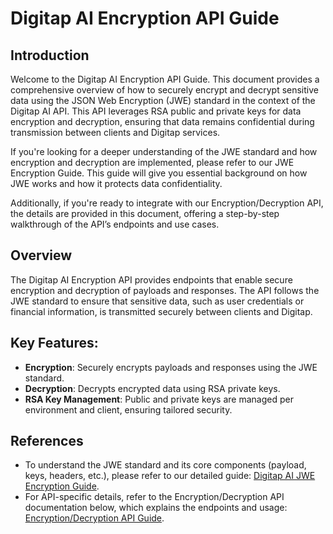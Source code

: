 # Digitap AI Encryption API Guide
## Introduction
Welcome to the Digitap AI Encryption API Guide. This document provides a comprehensive overview of how to securely encrypt and decrypt sensitive data using the JSON Web Encryption (JWE) standard in the context of the Digitap AI API. This API leverages RSA public and private keys for data encryption and decryption, ensuring that data remains confidential during transmission between clients and Digitap services.

If you're looking for a deeper understanding of the JWE standard and how encryption and decryption are implemented, please refer to our JWE Encryption Guide. This guide will give you essential background on how JWE works and how it protects data confidentiality.

Additionally, if you're ready to integrate with our Encryption/Decryption API, the details are provided in this document, offering a step-by-step walkthrough of the API’s endpoints and use cases.

## Overview
The Digitap AI Encryption API provides endpoints that enable secure encryption and decryption of payloads and responses. The API follows the JWE standard to ensure that sensitive data, such as user credentials or financial information, is transmitted securely between clients and Digitap.

## Key Features:
* **Encryption**: Securely encrypts payloads and responses using the JWE standard.
* **Decryption**: Decrypts encrypted data using RSA private keys.
* **RSA Key Management**: Public and private keys are managed per environment and client, ensuring tailored security.

## References
* To understand the JWE standard and its core components (payload, keys, headers, etc.), please 
  refer to our detailed guide: [Digitap AI JWE Encryption Guide](https://github.com/DigiTapAi/digitap_ai_api_encryption/blob/master/jwe-implementation/README.md).
* For API-specific details, refer to the Encryption/Decryption API documentation below, which 
  explains the endpoints and usage: [Encryption/Decryption API Guide](https://github.com/DigiTapAi/digitap_ai_api_encryption/blob/master/jwe-encrypt-decrypt/README.md).

